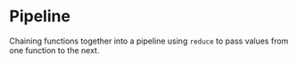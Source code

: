 # Pipeline

Chaining functions together into a pipeline using `reduce` to pass values from one function to the next.

